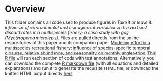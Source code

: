 # Overview
This folder contains all code used to produce figures in *Take it or leave it: influence of environmental and management variables on harvest and discard rates in a multispecies fishery; a case study with gag (Mycteroperca microlepis)*. 
Files are pulled directly from the online respositories of this paper and its companion paper, [Modeling effort in a multispecies recreational fishery; influence of species-specific temporal closures, relative abundance, and seasonality on monthly angler-trips](https://doi.org/10.1016/j.fishres.2024.107136). [This R file](https://github.com/ChallenHymanPhD/Hyman-et-al-2024-Harvest/blob/R-Files/Hyman%20et%20al%202024%20Harvest%20All%20Analyses.R) will run each section of code with test annotations. Alternatively, you can download the complete [R markdown file](https://github.com/ChallenHymanPhD/Hyman-et-al-2024-Harvest/blob/R-Files/Hyman%20et%20al%202024%20Supplemental%20Code%20github.Rmd) (with all equations and detailed explanations) and run it to generate the requisite HTML file, or download the knitted HTML output directly [here](https://github.com/ChallenHymanPhD/Hyman-et-al-2024-Harvest/blob/R-Files/Hyman-et-al-2024-Supplemental-Code.html)
